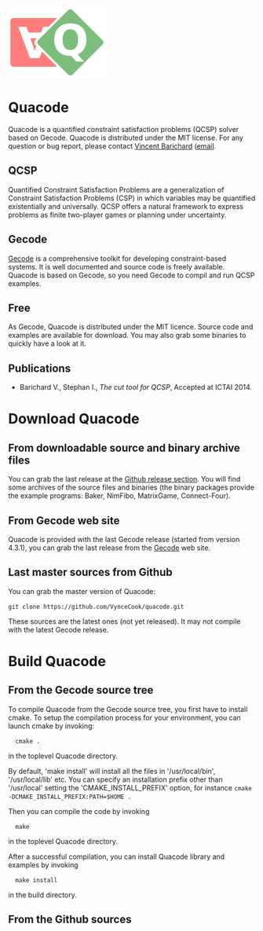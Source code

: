 ![Quacode logo](/logo_quacode.png)

Quacode
=======

Quacode is a quantified constraint satisfaction problems (QCSP) solver based on Gecode.
Quacode is distributed under the MIT license. For any question or bug report, please contact [Vincent Barichard](http://vincent.barichard.com) ([email](mailto:vincent.barichard@univ-angers.fr).

## QCSP
Quantified Constraint Satisfaction Problems are a generalization of Constraint Satisfaction Problems (CSP) in which variables may be quantified existentially and universally. QCSP offers a natural framework to express problems as finite two-player games or planning under uncertainty.

## Gecode
[Gecode](http://www.gecode.org) is a comprehensive toolkit for developing constraint-based systems. It is well documented and source code is freely available. Quacode is based on Gecode, so you need Gecode to compil and run QCSP examples.

## Free
As Gecode, Quacode is distributed under the MIT licence. Source code and examples are available for download. You may also grab some binaries to quickly have a look at it.

## Publications
- Barichard V., Stephan I., *The cut tool for QCSP*, Accepted at ICTAI 2014.


Download Quacode
================

## From downloadable source and binary archive files
You can grab the last release at the [Github release section](https://github.com/VynceCook/quacode/releases). You will find some archives of the source files and binaries (the binary packages provide the example programs: Baker, NimFibo, MatrixGame, Connect-Four).

## From Gecode web site
Quacode is provided with the last Gecode release (started from version 4.3.1), you can grab the last release from the [Gecode](http://www.gecode.org/) web site.

## Last master sources from Github

You can grab the master version of Quacode:
 
~~~~
git clone https://github.com/VynceCook/quacode.git
~~~~

These sources are the latest ones (not yet released). It may not compile with
the latest Gecode release.

Build Quacode
=============

## From the Gecode source tree
To compile Quacode from the Gecode source tree, you first have to install cmake. To setup the compilation process for your environment, you can launch cmake by invoking:
~~~~
  cmake .
~~~~
in the toplevel Quacode directory.

By default, 'make install' will install all the files in
'/usr/local/bin', '/usr/local/lib' etc.  You can specify
an installation prefix other than '/usr/local' setting the
'CMAKE_INSTALL_PREFIX' option,
for instance `cmake -DCMAKE_INSTALL_PREFIX:PATH=$HOME .`

Then you can compile the code by invoking
~~~~
  make
~~~~
in the toplevel Quacode directory.

After a successful compilation, you can install Quacode
library and examples by invoking
~~~~
  make install
~~~~
in the build directory.

## From the Github sources

